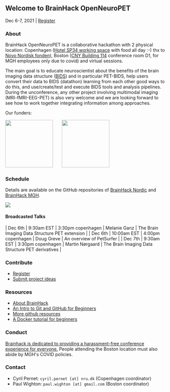 ## Welcome to BrainHack OpenNeuroPET

Dec 6-7, 2021 | [Register](https://forms.gle/M9QMk2dtguJLmFJB7)

### About

BrainHack OpenNeuroPET is a collaborative hackathon with 2 physical location: Copenhagen ([Hotel SP34 working space](https://github.com/openneuropet/outreach/blob/main/Brainhack-Nordic2021/location.md) with food all day :-) thx to [Novo Nordisk fonden](https://novonordiskfonden.dk/en/)), Boston ([CNY Building 114](https://partners.transloc.com/t/stops/4199220) conference room D1, for MGH employees only due to covid) and virtual sessions.

The main goal is to educate neuroscientist about the benefits of the brain imaging data structure ([BIDS](https://bids.neuroimaging.io/)) and in particular PET-BIDS, help users convert their data to BIDS (datathon) learning from each other good ways to do this, and use/create/test and execute BIDS tools and analysis pipelines. During the unconference, any other project involving multimodal imaging (MRI-fMRI-EEG-PET) is also very welcome and we are looking forward to see how to work together integrating information among approaches.

Our funders:

<img src="https://raw.githubusercontent.com/openneuropet/brainhack/gh-pages/images/nih-logo.png" width="150" height="150"> &nbsp; &nbsp; &nbsp; <img src="https://raw.githubusercontent.com/openneuropet/brainhack/gh-pages/images/logo-Novo-Nordisk-Fonden.png" width="150" height="150">

### Schedule

Details are available on the GitHub repositories of [BrainHack Nordic](https://github.com/openneuropet/outreach/tree/main/Brainhack-Nordic2021) and [BrainHack MGH](https://github.com/openneuropet/outreach/tree/main/Brainhack-MGH2021).

<img src="https://raw.githubusercontent.com/openneuropet/brainhack/gh-pages/images/schedule-both-days.png">

#### Broadcasted Talks

| Dec 6th | 9:30am EST | 3:30pm copenhagen | Melanie Ganz | The Brain Imaging Data Structure PET extension |
| Dec 6th | 10:00am EST | 4:00pm copenhagen | Doug Greve | An overview of PetSurfer |
| Dec 7th | 9:30am EST | 3:30pm copenhagen | Martin Nørgaard | The Brain Imaging Data Structure PET derivatives |

### Contribute

- [Register](https://forms.gle/M9QMk2dtguJLmFJB7)
- [Submit project ideas](https://github.com/openneuropet/outreach/issues/new?assignees=&labels=&template=brainhack-.md&title=%5BBrainHack%5D)

### Resources

- [About BrainHack](https://brainhack.org/about.html)
- [An Intro to Git and GitHub for Beginners](https://product.hubspot.com/blog/git-and-github-tutorial-for-beginners)
- [More github resources](https://guides.github.com/)
- [A Docker tutorial for beginners](https://docker-curriculum.com/)

### Conduct

[Brainhack is dedicated to providing a harassment-free conference experience for everyone.](https://brainhack.org/code-of-conduct.html)  People attending the Boston location must also abide by MGH's COVID policies.

### Contact

- Cyril Pernet: `cyril.pernet [at] nru.dk` (Copenhagen coordinator)
- Paul Wighton: `paul.wighton [at] gmail.com` (Boston coordinator)
